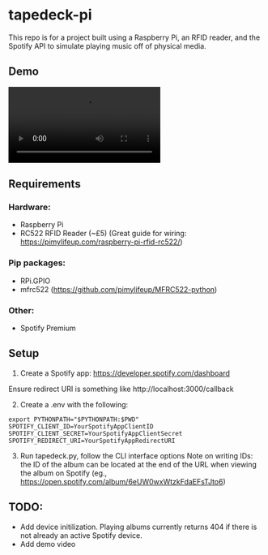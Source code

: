 # tapedeck-pi

This repo is for a project built using a Raspberry Pi, an RFID reader, and the Spotify API to simulate playing music off of physical media.

## Demo

![](assets/demo.mov)

## Requirements

### Hardware:
- Raspberry Pi
- RC522 RFID Reader (~£5) (Great guide for wiring: https://pimylifeup.com/raspberry-pi-rfid-rc522/)

### Pip packages:
- RPi.GPIO
- mfrc522 (https://github.com/pimylifeup/MFRC522-python)

### Other:
- Spotify Premium

## Setup

1. Create a Spotify app: https://developer.spotify.com/dashboard

Ensure redirect URI is something like http://localhost:3000/callback

2. Create a .env with the following:
```
export PYTHONPATH="$PYTHONPATH:$PWD"
SPOTIFY_CLIENT_ID=YourSpotifyAppClientID
SPOTIFY_CLIENT_SECRET=YourSpotifyAppClientSecret
SPOTIFY_REDIRECT_URI=YourSpotifyAppRedirectURI
```
3. Run tapedeck.py, follow the CLI interface options
Note on writing IDs: the ID of the album can be located at the end of the URL when viewing the album on Spotify (eg., https://open.spotify.com/album/6eUW0wxWtzkFdaEFsTJto6)


## TODO:
- Add device initilization. Playing albums currently returns 404 if there is not already an active Spotify device.
- Add demo video


